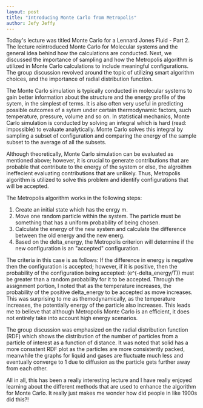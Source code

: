 ```yaml
---
layout: post
title: "Introducing Monte Carlo from Metropolis"  
author: Jefy Jeffy 
--- 
```


Today's lecture was titled Monte Carlo for a Lennard Jones Fluid - Part 2. The lecture reintroduced Monte Carlo for Molecular systems and the general idea behind how the calculations are conducted. Next, we discussed the importance of sampling and how the Metropolis algorithm is utilized in Monte Carlo calculations to include meaningful configurations. The group discussion revolved around the topic of utilizing smart algorithm choices, and the importance of radial distribution function. 

The Monte Carlo simulation is typically conducted in molecular systems to gain better information about the structure and the energy profile of the sytem, in the simplest of terms. It is also often very useful in predicting possible outcomes of a sytem under certain thermodynamic factors, such temperature, pressure, volume and so on. In statistical mechanics, Monte Carlo simulation is conducted by solving an integral which is hard (read: impossible) to evaluate analytically. Monte Carlo solves this integral by sampling a subset of configuration and comparing the energy of the sample subset to the average of all the subsets. 

Although theoretically, Monte Carlo simulation can be evaluated as mentioned above; however, it is crucial to generate contributions that are probable that contribute to the energy of the system or else, the algroithm ineffecient evaluating contributions that are unlikely. Thus, Metropolis algorithm is utilized to solve this problem and identify configurations that will be accepted. 

The Metropolis algorithm works in the following steps: 
1. Create an initial state which has the enrgy m. 
2. Move one random particle within the system. The particle must be something that has a uniform probability of being chosen. 
3. Calculate the energy of the new system and calculate the difference between the old energy and the new energ. 
4. Based on the delta_energy, the Metropolis criterion will determine if the new configuration is an "accepted" configuration. 

The criteria in this case is as follows: If the difference in energy is negative then the configuration is accepted; however, if it is positive, then the probability of the configuration being accepted: (e^(-delta_energy/T)) must be greater than a random probability for it to be accepted. Through the assignment portion, I noted that as the temperature increases, the probability of the positive delta_energy to be accepted as move increases. This was surprising to me as themodynamically, as the temperature increases, the potentially energy of the particle also increases. This leads me to believe that although Metropolis Monte Carlo is an efficient, it does not entirely take into account high energy scenarios. 

The group discussion was emphasized on the radial distribution function (RDF) which shows the distribution of the number of particles from a particle of interest as a function of distance. It was noted that solid has a more consstent RDF plot as the particles are more consistently packed, meanwhile the graphs for liquid and gases are fluctuate much less and eventually converge to 1 due to diffusion as the particle gets further away from each other. 

All in all, this has been a really interesting lecture and I have really enjoyed learning about the different methods that are used to enhance the algorithm for Monte Carlo. It really just makes me wonder how did people in like 1900s did this?! 